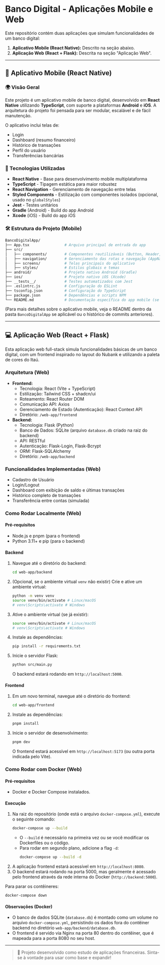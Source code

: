 # Banco Digital - Aplicações Mobile e Web

Este repositório contém duas aplicações que simulam funcionalidades de um banco digital:

1.  **Aplicativo Mobile (React Native):** Descrito na seção abaixo.
2.  **Aplicação Web (React + Flask):** Descrita na seção "Aplicação Web".

---

## 📱 Aplicativo Mobile (React Native)

### 🌍 Visão Geral

Este projeto é um aplicativo mobile de banco digital, desenvolvido em **React Native** utilizando **TypeScript**, com suporte a plataformas **Android** e **iOS**. A arquitetura do projeto foi pensada para ser modular, escalável e de fácil manutenção.

O aplicativo inclui telas de:
- Login
- Dashboard (resumo financeiro)
- Histórico de transações
- Perfil do usuário
- Transferências bancárias

### 🚀 Tecnologias Utilizadas

- **React Native** - Base para desenvolvimento mobile multiplataforma
- **TypeScript** - Tipagem estática para maior robustez
- **React Navigation** - Gerenciamento de navegação entre telas
- **Styled Components** - Estilização com componentes isolados (opcional, usado no `globalStyles`)
- **Jest** - Testes unitários
- **Gradle** (Android) - Build do app Android
- **Xcode** (iOS) - Build do app iOS

### 🛠️ Estrutura do Projeto (Mobile)

```bash
BancoDigitalApp/
├── App.tsx                # Arquivo principal de entrada do app
├── src/
│   ├── components/        # Componentes reutilizáveis (Button, Header, Input)
│   ├── navigation/        # Gerenciamento das rotas e navegação (AppNavigator)
│   ├── screens/           # Telas principais do aplicativo
│   ├── styles/            # Estilos globais e temas
├── android/               # Projeto nativo Android (Gradle)
├── ios/                   # Projeto nativo iOS (Xcode)
├── __tests__/             # Testes automatizados com Jest
├── .eslintrc.js           # Configuração do ESLint
├── tsconfig.json          # Configuração do TypeScript
├── package.json           # Dependências e scripts NPM
└── README.md              # Documentação específica do app mobile (se houver)
```

(Para mais detalhes sobre o aplicativo mobile, veja o README dentro da pasta `BancoDigitalApp` se aplicável ou o histórico de commits anteriores).

---

## 💻 Aplicação Web (React + Flask)

Esta aplicação web full-stack simula funcionalidades básicas de um banco digital, com um frontend inspirado no layout do Nubank e utilizando a paleta de cores do Itaú.

### Arquitetura (Web)

*   **Frontend:**
    *   Tecnologia: React (Vite + TypeScript)
    *   Estilização: Tailwind CSS + shadcn/ui
    *   Roteamento: React Router DOM
    *   Comunicação API: Axios
    *   Gerenciamento de Estado (Autenticação): React Context API
    *   Diretório: `/web-app/frontend`
*   **Backend:**
    *   Tecnologia: Flask (Python)
    *   Banco de Dados: SQLite (arquivo `database.db` criado na raiz do backend)
    *   API: RESTful
    *   Autenticação: Flask-Login, Flask-Bcrypt
    *   ORM: Flask-SQLAlchemy
    *   Diretório: `/web-app/backend`

### Funcionalidades Implementadas (Web)

*   Cadastro de Usuário
*   Login/Logout
*   Dashboard com exibição de saldo e últimas transações
*   Histórico completo de transações
*   Transferência entre contas (simulada)

### Como Rodar Localmente (Web)

#### Pré-requisitos

*   Node.js e pnpm (para o frontend)
*   Python 3.11+ e pip (para o backend)

#### Backend

1.  Navegue até o diretório do backend:
    ```bash
    cd web-app/backend
    ```
2.  (Opcional, se o ambiente virtual `venv` não existir) Crie e ative um ambiente virtual:
    ```bash
    python -m venv venv
    source venv/bin/activate # Linux/macOS
    # venv\Scripts\activate # Windows
    ```
3.  Ative o ambiente virtual (se já existir):
    ```bash
    source venv/bin/activate # Linux/macOS
    # venv\Scripts\activate # Windows
    ```
4.  Instale as dependências:
    ```bash
    pip install -r requirements.txt
    ```
5.  Inicie o servidor Flask:
    ```bash
    python src/main.py
    ```
    O backend estará rodando em `http://localhost:5000`.

#### Frontend

1.  Em um novo terminal, navegue até o diretório do frontend:
    ```bash
    cd web-app/frontend
    ```
2.  Instale as dependências:
    ```bash
    pnpm install
    ```
3.  Inicie o servidor de desenvolvimento:
    ```bash
    pnpm dev
    ```
    O frontend estará acessível em `http://localhost:5173` (ou outra porta indicada pelo Vite).

### Como Rodar com Docker (Web)

#### Pré-requisitos

*   Docker e Docker Compose instalados.

#### Execução

1.  Na raiz do repositório (onde está o arquivo `docker-compose.yml`), execute o seguinte comando:
    ```bash
    docker-compose up --build
    ```
    *   O `--build` é necessário na primeira vez ou se você modificar os Dockerfiles ou o código.
    *   Para rodar em segundo plano, adicione a flag `-d`:
        ```bash
        docker-compose up --build -d
        ```
2.  A aplicação frontend estará acessível em `http://localhost:8080`.
3.  O backend estará rodando na porta 5000, mas geralmente é acessado pelo frontend através da rede interna do Docker (`http://backend:5000`).

Para parar os contêineres:
```bash
docker-compose down
```

#### Observações (Docker)

*   O banco de dados SQLite (`database.db`) é montado como um volume no arquivo `docker-compose.yml`, persistindo os dados fora do contêiner backend no diretório `web-app/backend/database.db`.
*   O frontend é servido via Nginx na porta 80 dentro do contêiner, que é mapeada para a porta 8080 no seu host.

---

> 👋 Projeto desenvolvido como estudo de aplicações financeiras. Sinta-se à vontade para usar como base e expandir!

